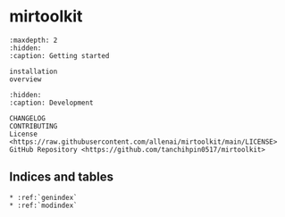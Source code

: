 # **mirtoolkit**

```{toctree}
:maxdepth: 2
:hidden:
:caption: Getting started

installation
overview
```

```{toctree}
:hidden:
:caption: Development

CHANGELOG
CONTRIBUTING
License <https://raw.githubusercontent.com/allenai/mirtoolkit/main/LICENSE>
GitHub Repository <https://github.com/tanchihpin0517/mirtoolkit>
```

## Indices and tables

```{eval-rst}
* :ref:`genindex`
* :ref:`modindex`
```
